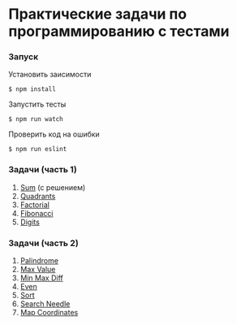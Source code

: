 # Практические задачи по программированию c тестами


### Запуск

Установить заисимости
```
$ npm install
```

Запустить тесты 
```
$ npm run watch
```

Проверить код на ошибки
```
$ npm run eslint 
```

### Задачи (часть 1)

1. [Sum](src/sum/index.md) (с решением)
1. [Quadrants](src/quadrants/index.md)
1. [Factorial](src/factorial/index.md)
1. [Fibonacci](src/fibonacci/index.md)
1. [Digits](src/digits/index.md)

### Задачи (часть 2)

1. [Palindrome](src/palindrome/index.md)
1. [Max Value](src/max-value/index.md)
1. [Min Max Diff](src/min-max-diff/index.md)
1. [Even](src/even/index.md)
1. [Sort](src/sort/index.md)
1. [Search Needle](src/search-needle/index.md)
1. [Map Coordinates](src/map-coordinates/index.md) 
